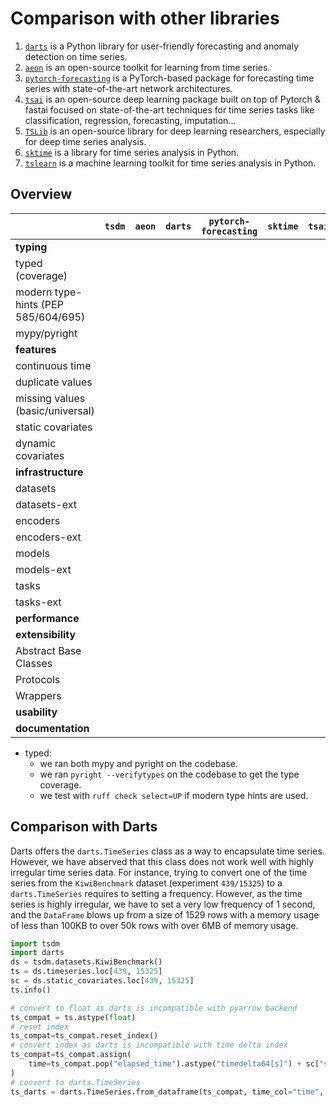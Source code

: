 # Comparison with other libraries

1. [`darts`](https://github.com/unit8co/darts) is a Python library for user-friendly forecasting and anomaly detection on time series.
2. [`aeon`](https://github.com/aeon-toolkit/aeon) is an open-source toolkit for learning from time series.
3. [`pytorch-forecasting`](https://github.com/jdb78/pytorch-forecasting) is a PyTorch-based package for forecasting time series with state-of-the-art network architectures.
4. [`tsai`](https://github.com/timeseriesAI/tsai) is an open-source deep learning package built on top of Pytorch & fastai focused on state-of-the-art techniques for time series tasks like classification, regression, forecasting, imputation…
5. [`TSLib`](https://github.com/thuml/Time-Series-Library) is an open-source library for deep learning researchers, especially for deep time series analysis.
6. [`sktime`](https://github.com/sktime/sktime) is a library for time series analysis in Python.
7. [`tslearn`](https://github.com/tslearn-team/tslearn) is a machine learning toolkit for time series analysis in Python.

## Overview

|                                     | `tsdm` | `aeon` | `darts` | `pytorch-forecasting` | `sktime` | `tsai` | `tslearn` | `tslib` |
|-------------------------------------|--------|--------|---------|-----------------------|----------|--------|-----------|---------|
| **typing**                          |        |        |         |                       |          |        |           |         |
| typed (coverage)                    |        |        |         |                       |          |        |           |         |
| modern type-hints (PEP 585/604/695) |        |        |         |                       |          |        |           |         |
| mypy/pyright                        |        |        |         |                       |          |        |           |         |
| **features**                        |        |        |         |                       |          |        |           |         |
| continuous time                     |        |        |         |                       |          |        |           |         |
| duplicate values                    |        |        |         |                       |          |        |           |         |
| missing values (basic/universal)    |        |        |         |                       |          |        |           |         |
| static covariates                   |        |        |         |                       |          |        |           |         |
| dynamic covariates                  |        |        |         |                       |          |        |           |         |
| **infrastructure**                  |        |        |         |                       |          |        |           |         |
| datasets                            |        |        |         |                       |          |        |           |         |
| datasets-ext                        |        |        |         |                       |          |        |           |         |
| encoders                            |        |        |         |                       |          |        |           |         |
| encoders-ext                        |        |        |         |                       |          |        |           |         |
| models                              |        |        |         |                       |          |        |           |         |
| models-ext                          |        |        |         |                       |          |        |           |         |
| tasks                               |        |        |         |                       |          |        |           |         |
| tasks-ext                           |        |        |         |                       |          |        |           |         |
| **performance**                     |        |        |         |                       |          |        |           |         |
| **extensibility**                   |        |        |         |                       |          |        |           |         |
| Abstract Base Classes               |        |        |         |                       |          |        |           |         |
| Protocols                           |        |        |         |                       |          |        |           |         |
| Wrappers                            |        |        |         |                       |          |        |           |         |
| **usability**                       |        |        |         |                       |          |        |           |         |
| **documentation**                   |        |        |         |                       |          |        |           |         |

- typed:
  - we ran both mypy and pyright on the codebase.
  - we ran `pyright --verifytypes` on the codebase to get the type coverage.
  - we test with `ruff check select=UP` if modern type hints are used.

## Comparison with Darts

Darts offers the `darts.TimeSeries` class as a way to encapsulate time series.
However, we have abserved that this class does not work well with highly irregular time series data.
For instance, trying to convert one of the time series from the `KiwiBenchmark` dataset (experiment `439/15325`) to a `darts.TimeSeries` requires to setting a frequency.
However, as the time series is highly irregular, we have to set a very low frequency of 1 second, and the `DataFrame` blows up from a size of 1529 rows with a memory usage of less than 100KB to over 50k rows with over 6MB of memory usage.

```python
import tsdm
import darts
ds = tsdm.datasets.KiwiBenchmark()
ts = ds.timeseries.loc[439, 15325]
sc = ds.static_covariates.loc[439, 15325]
ts.info()

# convert to float as darts is incompatible with pyarrow backend
ts_compat = ts.astype(float)
# reset index
ts_compat=ts_compat.reset_index()
# convert index as darts is incompatible with time delta index
ts_compat=ts_compat.assign(
    time=ts_compat.pop("elapsed_time").astype("timedelta64[s]") + sc["start_time"]
)
# convert to darts.TimeSeries
ts_darts = darts.TimeSeries.from_dataframe(ts_compat, time_col="time", freq="1s")
```
